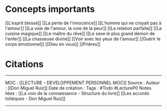 
# Concepts importants

[[L'esprit blessé]]
[[La perte de l'innocence]]
[[L'homme qui ne croyait pas à l'amour]]
[[La voie de l'amour, la voie de la peur]]
[[La relation parfaite]]
[[La cuisine magique]]
[[Le maître du rêve]]
[[Le sexe  le plus grand démon de l'enfer]]
[[La chasseuse divine]]
[[Voir avec les yeux de l'amour]]
[[Guérir le corps émotionnel]]
[[Dieu en vous]]
[[Prières]] 

# Citations


***
MOC : [[LECTURE - DEVELOPPEMENT PERSONNEL MOC]]
Source : 
Auteur : [[Don Miguel Ruiz]]
Date de création : 
Tags : #Todo #LectureP0 
Notes liées :
[[La voix de la connaissance - Structure du livre]]
[[Les accords toltèques - Don Miguel Ruiz]]
***